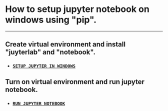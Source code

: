 # How to setup jupyter notebook on windows using "pip".
***
## Create virtual environment and install "juyterlab" and "notebook".
* ### [`SETUP JUPYTER IN WINDOWS`](https://github.com/KeshavAbhishek/jupyterNotebook/blob/master/setupJupyterWindows.bat)
## Turn on virtual environment and run jupyter notebook.
* ### [`RUN JUPYTER NOTEBOOK`](https://github.com/KeshavAbhishek/jupyterNotebook/blob/master/runJupyter.bat)

